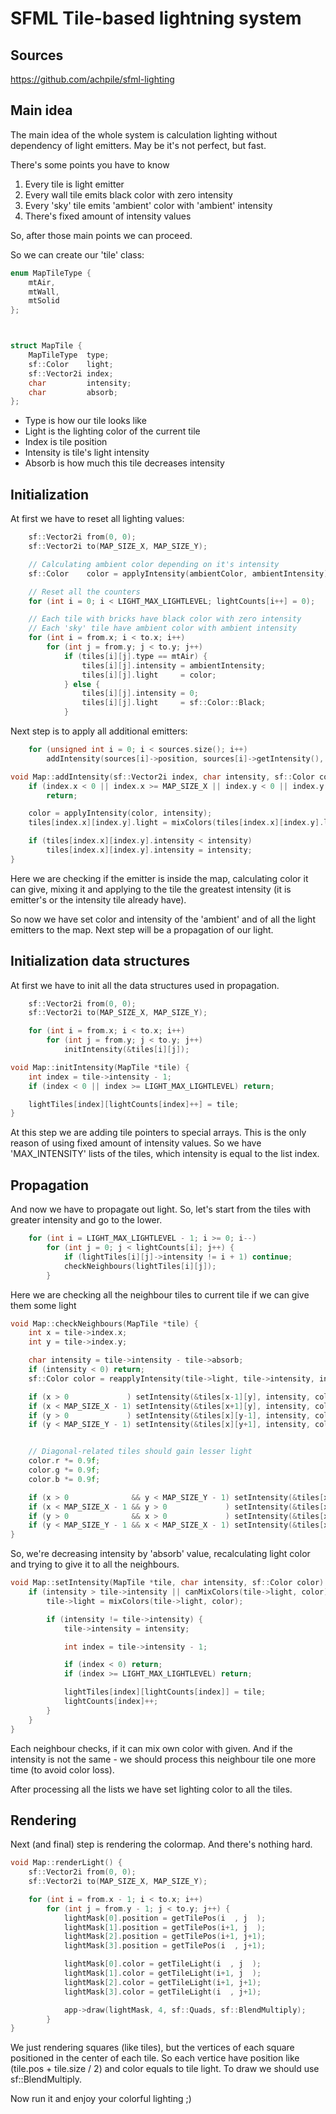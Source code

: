 # SFML Tile-based lightning system

## Sources

https://github.com/achpile/sfml-lighting

## Main idea

The main idea of the whole system is calculation lighting without dependency of light emitters. May be it's not perfect, but fast.

There's some points you have to know

1. Every tile is light emitter
2. Every wall tile emits black color with zero intensity
3. Every 'sky' tile emits 'ambient' color with 'ambient' intensity
4. There's fixed amount of intensity values

So, after those main points we can proceed.

So we can create our 'tile' class:

``` cpp
enum MapTileType {
	mtAir,
	mtWall,
	mtSolid
};



struct MapTile {
	MapTileType  type;
	sf::Color    light;
	sf::Vector2i index;
	char         intensity;
	char         absorb;
};
```

* Type is how our tile looks like
* Light is the lighting color of the current tile
* Index is tile position
* Intensity is  tile's light intensity
* Absorb is how much this tile decreases intensity

## Initialization

At first we have to reset all lighting values:

``` cpp
	sf::Vector2i from(0, 0);
	sf::Vector2i to(MAP_SIZE_X, MAP_SIZE_Y);

	// Calculating ambient color depending on it's intensity
	sf::Color    color = applyIntensity(ambientColor, ambientIntensity);

	// Reset all the counters
	for (int i = 0; i < LIGHT_MAX_LIGHTLEVEL; lightCounts[i++] = 0);

	// Each tile with bricks have black color with zero intensity
	// Each 'sky' tile have ambient color with ambient intensity
	for (int i = from.x; i < to.x; i++)
		for (int j = from.y; j < to.y; j++)
			if (tiles[i][j].type == mtAir) {
				tiles[i][j].intensity = ambientIntensity;
				tiles[i][j].light     = color;
			} else {
				tiles[i][j].intensity = 0;
				tiles[i][j].light     = sf::Color::Black;
			}
```

Next step is to apply all additional emitters:

``` cpp
	for (unsigned int i = 0; i < sources.size(); i++)
		addIntensity(sources[i]->position, sources[i]->getIntensity(), sources[i]->color);
```

``` cpp
void Map::addIntensity(sf::Vector2i index, char intensity, sf::Color color) {
	if (index.x < 0 || index.x >= MAP_SIZE_X || index.y < 0 || index.y >= MAP_SIZE_X)
		return;

	color = applyIntensity(color, intensity);
	tiles[index.x][index.y].light = mixColors(tiles[index.x][index.y].light, color);

	if (tiles[index.x][index.y].intensity < intensity)
		tiles[index.x][index.y].intensity = intensity;
}
```

Here we are checking if the emitter is inside the map, calculating color it can give, mixing it and applying to the tile the greatest intensity (it is emitter's or the intensity tile already have).

So now we have set color and intensity of the 'ambient' and of all the light emitters to the map. Next step will be a propagation of our light.

## Initialization data structures

At first we have to init all the data structures used in propagation.

``` cpp
	sf::Vector2i from(0, 0);
	sf::Vector2i to(MAP_SIZE_X, MAP_SIZE_Y);

	for (int i = from.x; i < to.x; i++)
		for (int j = from.y; j < to.y; j++)
			initIntensity(&tiles[i][j]);
```

``` cpp
void Map::initIntensity(MapTile *tile) {
	int index = tile->intensity - 1;
	if (index < 0 || index >= LIGHT_MAX_LIGHTLEVEL) return;

	lightTiles[index][lightCounts[index]++] = tile;
}
```

At this step we are adding tile pointers to special arrays. This is the only reason of using fixed amount of intensity values. So we have 'MAX_INTENSITY' lists of the tiles, which intensity is equal to the list index.

## Propagation

And now we have to propagate out light. So, let's start from the tiles with greater intensity and go to the lower.

``` cpp
	for (int i = LIGHT_MAX_LIGHTLEVEL - 1; i >= 0; i--)
		for (int j = 0; j < lightCounts[i]; j++) {
			if (lightTiles[i][j]->intensity != i + 1) continue;
			checkNeighbours(lightTiles[i][j]);
		}
```

Here we are checking all the neighbour tiles to current tile if we can give them some light

``` cpp
void Map::checkNeighbours(MapTile *tile) {
	int x = tile->index.x;
	int y = tile->index.y;

	char intensity = tile->intensity - tile->absorb;
	if (intensity < 0) return;
	sf::Color color = reapplyIntensity(tile->light, tile->intensity, intensity);

	if (x > 0             ) setIntensity(&tiles[x-1][y], intensity, color);
	if (x < MAP_SIZE_X - 1) setIntensity(&tiles[x+1][y], intensity, color);
	if (y > 0             ) setIntensity(&tiles[x][y-1], intensity, color);
	if (y < MAP_SIZE_Y - 1) setIntensity(&tiles[x][y+1], intensity, color);


	// Diagonal-related tiles should gain lesser light
	color.r *= 0.9f;
	color.g *= 0.9f;
	color.b *= 0.9f;

	if (x > 0              && y < MAP_SIZE_Y - 1) setIntensity(&tiles[x-1][y+1], intensity, color);
	if (x < MAP_SIZE_X - 1 && y > 0             ) setIntensity(&tiles[x+1][y-1], intensity, color);
	if (y > 0              && x > 0             ) setIntensity(&tiles[x-1][y-1], intensity, color);
	if (y < MAP_SIZE_Y - 1 && x < MAP_SIZE_X - 1) setIntensity(&tiles[x+1][y+1], intensity, color);
}
```

So, we're decreasing intensity by 'absorb' value, recalculating light color and trying to give it to all the neighbours.

``` cpp
void Map::setIntensity(MapTile *tile, char intensity, sf::Color color) {
	if (intensity > tile->intensity || canMixColors(tile->light, color)) {
		tile->light = mixColors(tile->light, color);

		if (intensity != tile->intensity) {
			tile->intensity = intensity;

			int index = tile->intensity - 1;

			if (index < 0) return;
			if (index >= LIGHT_MAX_LIGHTLEVEL) return;

			lightTiles[index][lightCounts[index]] = tile;
			lightCounts[index]++;
		}
	}
}
```

Each neighbour checks, if it can mix own color with given. And if the intensity is not the same - we should process this neighbour tile one more time (to avoid color loss).

After processing all the lists we have set lighting color to all the tiles.

## Rendering

Next (and final) step is rendering the colormap. And there's nothing hard.

``` cpp
void Map::renderLight() {
	sf::Vector2i from(0, 0);
	sf::Vector2i to(MAP_SIZE_X, MAP_SIZE_Y);

	for (int i = from.x - 1; i < to.x; i++)
		for (int j = from.y - 1; j < to.y; j++) {
			lightMask[0].position = getTilePos(i  , j  );
			lightMask[1].position = getTilePos(i+1, j  );
			lightMask[2].position = getTilePos(i+1, j+1);
			lightMask[3].position = getTilePos(i  , j+1);

			lightMask[0].color = getTileLight(i  , j  );
			lightMask[1].color = getTileLight(i+1, j  );
			lightMask[2].color = getTileLight(i+1, j+1);
			lightMask[3].color = getTileLight(i  , j+1);

			app->draw(lightMask, 4, sf::Quads, sf::BlendMultiply);
		}
}
```

We just rendering squares (like tiles), but the vertices of each square positioned in the center of each tile.
So each vertice have position like (tile.pos + tile.size / 2) and color equals to tile light. To draw we should use sf::BlendMultiply.

Now run it and enjoy your colorful lighting ;)